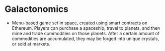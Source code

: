   # Galactonomics
  * Menu-based game set in space, created using smart contracts on Ethereum. Players can purchase a spaceship, travel to planets, and then mine and trade commodities on those planets. After a certain amount of commodities are accumulated, they may be forged into unique crystals, or sold at markets.
